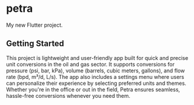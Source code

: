 # petra

My new Flutter project.

## Getting Started

This project is lightweight and user-friendly app built for quick and precise unit conversions in the oil and gas sector. It supports conversions for pressure (psi, bar, kPa), volume (barrels, cubic meters, gallons), and flow rate (bpd, m³/d, L/s). The app also includes a settings menu where users can personalize their experience by selecting preferred units and themes. Whether you're in the office or out in the field, Petra ensures seamless, hassle-free conversions whenever you need them.
